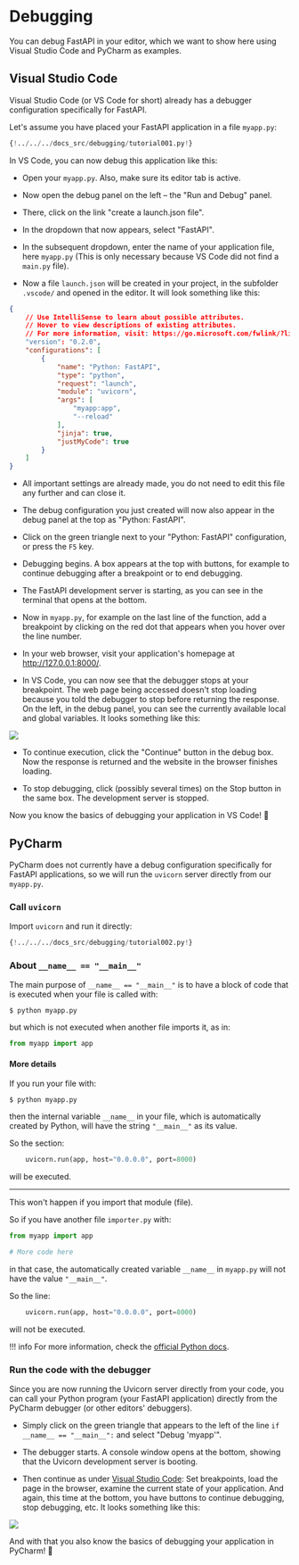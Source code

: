 # Debugging

You can debug FastAPI in your editor, which we want to show here using Visual Studio Code and PyCharm as examples.

## Visual Studio Code

Visual Studio Code (or VS Code for short) already has a debugger configuration specifically for FastAPI.

Let's assume you have placed your FastAPI application in a file `myapp.py`:

```Python
{!../../../docs_src/debugging/tutorial001.py!}
```

In VS Code, you can now debug this application like this:

* Open your `myapp.py`. Also, make sure its editor tab is active.

* Now open the debug panel on the left – the "Run and Debug" panel.

* There, click on the link "create a launch.json file".

* In the dropdown that now appears, select "FastAPI".

* In the subsequent dropdown, enter the name of your application file, here `myapp.py` (This is only necessary because VS Code did not find a `main.py` file).

* Now a file `launch.json` will be created in your project, in the subfolder `.vscode/` and opened in the editor. It will look something like this:

```json
{
    // Use IntelliSense to learn about possible attributes.
    // Hover to view descriptions of existing attributes.
    // For more information, visit: https://go.microsoft.com/fwlink/?linkid=830387
    "version": "0.2.0",
    "configurations": [
        {
            "name": "Python: FastAPI",
            "type": "python",
            "request": "launch",
            "module": "uvicorn",
            "args": [
                "myapp:app",
                "--reload"
            ],
            "jinja": true,
            "justMyCode": true
        }
    ]
}
```

* All important settings are already made, you do not need to edit this file any further and can close it.

* The debug configuration you just created will now also appear in the debug panel at the top as "Python: FastAPI".

* Click on the green triangle next to your "Python: FastAPI" configuration, or press the `F5` key.

* Debugging begins. A box appears at the top with buttons, for example to continue debugging after a breakpoint or to end debugging.

* The FastAPI development server is starting, as you can see in the terminal that opens at the bottom.

* Now in `myapp.py`, for example on the last line of the function, add a breakpoint by clicking on the red dot that appears when you hover over the line number.

* In your web browser, visit your application's homepage at <a href="http://127.0.0.1:8000/" class="external-link" target="_blank">http://127.0.0.1:8000/</a>.

* In VS Code, you can now see that the debugger stops at your breakpoint. The web page being accessed doesn't stop loading because you told the debugger to stop before returning the response. On the left, in the debug panel, you can see the currently available local and global variables. It looks something like this:

<img src="/img/tutorial/debugging/image01.png">

* To continue execution, click the "Continue" button in the debug box. Now the response is returned and the website in the browser finishes loading.

* To stop debugging, click (possibly several times) on the Stop button in the same box. The development server is stopped.

Now you know the basics of debugging your application in VS Code! 🚀

## PyCharm

PyCharm does not currently have a debug configuration specifically for FastAPI applications, so we will run the `uvicorn` server directly from our `myapp.py`.

### Call `uvicorn`

Import `uvicorn` and run it directly:

```Python hl_lines="1  15"
{!../../../docs_src/debugging/tutorial002.py!}
```

### About `__name__ == "__main__"`

The main purpose of `__name__ == "__main__"` is to have a block of code that is executed when your file is called with:

<div class="termy">

```console
$ python myapp.py
```

</div>

but which is not executed when another file imports it, as in:

```Python
from myapp import app
```

#### More details

If you run your file with:

<div class="termy">

```console
$ python myapp.py
```

</div>

then the internal variable `__name__` in your file, which is automatically created by Python, will have the string `"__main__"` as its value.

So the section:

```Python
    uvicorn.run(app, host="0.0.0.0", port=8000)
```

will be executed.

---

This won't happen if you import that module (file).

So if you have another file `importer.py` with:

```Python
from myapp import app

# More code here
```

in that case, the automatically created variable `__name__` in `myapp.py` will not have the value `"__main__"`.

So the line:

```Python
    uvicorn.run(app, host="0.0.0.0", port=8000)
```

will not be executed.

!!! info
    For more information, check the <a href="https://docs.python.org/3/library/__main__.html" class="external-link" target="_blank">official Python docs</a>.

### Run the code with the debugger

Since you are now running the Uvicorn server directly from your code, you can call your Python program (your FastAPI application) directly from the PyCharm debugger (or other editors' debuggers).

* Simply click on the green triangle that appears to the left of the line `if __name__ == "__main__":` and select "Debug 'myapp'".

* The debugger starts. A console window opens at the bottom, showing that the Uvicorn development server is booting.

* Then continue as under [Visual Studio Code](#visual-studio-code): Set breakpoints, load the page in the browser, examine the current state of your application. And again, this time at the bottom, you have buttons to continue debugging, stop debugging, etc. It looks something like this:

<img src="/img/tutorial/debugging/image02.png">

And with that you also know the basics of debugging your application in PyCharm! 🚀
